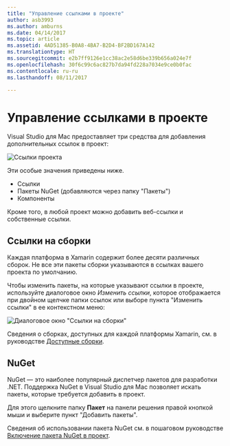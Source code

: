 ```yaml
---
title: "Управление ссылками в проекте"
author: asb3993
ms.author: amburns
ms.date: 04/14/2017
ms.topic: article
ms.assetid: 4AD51385-B0A8-4BA7-B2D4-BF2BD167A142
ms.translationtype: HT
ms.sourcegitcommit: e2b7ff9126e1cc38ac2e58d6be339b656a024e7f
ms.openlocfilehash: 30f6c99c6ac827b7da94fd228a7034e9ce0b0fac
ms.contentlocale: ru-ru
ms.lasthandoff: 08/11/2017

---
```


# <a name="managing-references-in-a-project"></a>Управление ссылками в проекте

Visual Studio для Mac предоставляет три средства для добавления дополнительных ссылок в проект:

![Ссылки проекта](media/projects-and-solutions-image10.png)

Эти особые значения приведены ниже.

* Ссылки
* Пакеты NuGet (добавляются через папку "Пакеты")
* Компоненты

Кроме того, в любой проект можно добавить веб-ссылки и собственные ссылки.

## <a name="assembly-references"></a>Ссылки на сборки

Каждая платформа в Xamarin содержит более десяти различных сборок. Не все эти пакеты сборки указываются в ссылках вашего проекта по умолчанию. 

Чтобы изменить пакеты, на которые указывают ссылки в проекте, используйте диалоговое окно _Изменить ссылки_, которое отображается при двойном щелчке папки ссылок или выборе пункта "Изменить ссылки" в ее контекстном меню:

![Диалоговое окно "Ссылки на сборки"](media/projects-and-solutions-image11.png)

Сведения о сборках, доступных для каждой платформы Xamarin, см. в руководстве [Доступные сборки](https://developer.xamarin.com/guides/cross-platform/advanced/available-assemblies/).

## <a name="nuget"></a>NuGet

NuGet — это наиболее популярный диспетчер пакетов для разработки .NET. Поддержка NuGet в Visual Studio для Mac позволяет искать пакеты, которые требуется добавить в проект.

Для этого щелкните папку **Пакет** на панели решения правой кнопкой мыши и выберите пункт "Добавить пакеты".

Сведения об использовании пакета NuGet см. в пошаговом руководстве [Включение пакета NuGet в проект](~/nuget-walkthrough.md).

